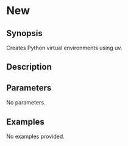 # New

## Synopsis

Creates Python virtual environments using uv.

## Description



## Parameters
No parameters.
## Examples
No examples provided.
